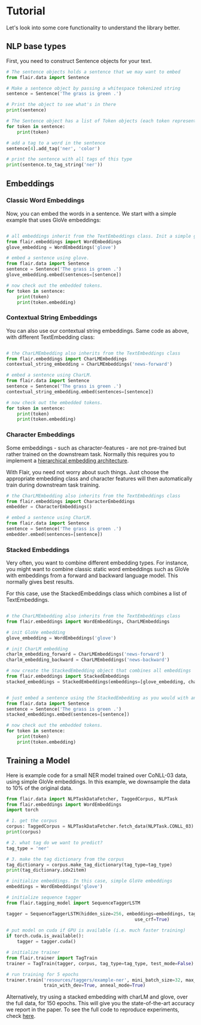 # Tutorial

Let's look into some core functionality to understand the library better.

## NLP base types

First, you need to construct Sentence objects for your text.

```python
# The sentence objects holds a sentence that we may want to embed
from flair.data import Sentence

# Make a sentence object by passing a whitespace tokenized string
sentence = Sentence('The grass is green .')

# Print the object to see what's in there
print(sentence)

# The Sentence object has a list of Token objects (each token represents a word)
for token in sentence:
    print(token)

# add a tag to a word in the sentence
sentence[4].add_tag('ner', 'color')

# print the sentence with all tags of this type
print(sentence.to_tag_string('ner'))

```

## Embeddings

### Classic Word Embeddings

Now, you can embed the words in a sentence. We start with a simple example that uses GloVe embeddings:

```python

# all embeddings inherit from the TextEmbeddings class. Init a simple glove embedding.
from flair.embeddings import WordEmbeddings
glove_embedding = WordEmbeddings('glove')

# embed a sentence using glove.
from flair.data import Sentence
sentence = Sentence('The grass is green .')
glove_embedding.embed(sentences=[sentence])

# now check out the embedded tokens.
for token in sentence:
    print(token)
    print(token.embedding)
```

### Contextual String Embeddings

You can also use our contextual string embeddings. Same code as above, with different TextEmbedding class:

```python

# the CharLMEmbedding also inherits from the TextEmbeddings class
from flair.embeddings import CharLMEmbeddings
contextual_string_embedding = CharLMEmbeddings('news-forward')

# embed a sentence using CharLM.
from flair.data import Sentence
sentence = Sentence('The grass is green .')
contextual_string_embedding.embed(sentences=[sentence])

# now check out the embedded tokens.
for token in sentence:
    print(token)
    print(token.embedding)
```

### Character Embeddings

Some embeddings - such as character-features - are not pre-trained but rather trained on the downstream task. Normally
this requires you to implement a [hierarchical embedding architecture](http://neuroner.com/NeuroNERengine_with_caption_no_figure.png). 

With Flair, you need not worry about such things. Just choose the appropriate
embedding class and character features will then automatically train during downstream task training. 

```python
# the CharLMEmbedding also inherits from the TextEmbeddings class
from flair.embeddings import CharacterEmbeddings
embedder = CharacterEmbeddings()

# embed a sentence using CharLM.
from flair.data import Sentence
sentence = Sentence('The grass is green .')
embedder.embed(sentences=[sentence])
```

### Stacked Embeddings

Very often, you want to combine different embedding types. For instance, you might want to combine classic static
word embeddings such as GloVe with embeddings from a forward and backward language model. This normally gives best
results.

For this case, use the StackedEmbeddings class which combines a list of TextEmbeddings.

```python

# the CharLMEmbedding also inherits from the TextEmbeddings class
from flair.embeddings import WordEmbeddings, CharLMEmbeddings

# init GloVe embedding
glove_embedding = WordEmbeddings('glove')

# init CharLM embedding
charlm_embedding_forward = CharLMEmbeddings('news-forward')
charlm_embedding_backward = CharLMEmbeddings('news-backward')

# now create the StackedEmbedding object that combines all embeddings
from flair.embeddings import StackedEmbeddings
stacked_embeddings = StackedEmbeddings(embeddings=[glove_embedding, charlm_embedding_forward, charlm_embedding_backward])


# just embed a sentence using the StackedEmbedding as you would with any single embedding.
from flair.data import Sentence
sentence = Sentence('The grass is green .')
stacked_embeddings.embed(sentences=[sentence])

# now check out the embedded tokens.
for token in sentence:
    print(token)
    print(token.embedding)
```

## Training a Model

Here is example code for a small NER model trained over CoNLL-03 data, using simple GloVe embeddings.
In this example, we downsample the data to 10% of the original data. 

```python
from flair.data import NLPTaskDataFetcher, TaggedCorpus, NLPTask
from flair.embeddings import WordEmbeddings
import torch

# 1. get the corpus
corpus: TaggedCorpus = NLPTaskDataFetcher.fetch_data(NLPTask.CONLL_03).downsample(0.1)  # remove the last bit to not downsample
print(corpus)

# 2. what tag do we want to predict?
tag_type = 'ner'

# 3. make the tag dictionary from the corpus
tag_dictionary = corpus.make_tag_dictionary(tag_type=tag_type)
print(tag_dictionary.idx2item)

# initialize embeddings. In this case, simple GloVe embeddings
embeddings = WordEmbeddings('glove')

# initialize sequence tagger
from flair.tagging_model import SequenceTaggerLSTM

tagger = SequenceTaggerLSTM(hidden_size=256, embeddings=embeddings, tag_dictionary=tag_dictionary,
                                                use_crf=True)
                                                
# put model on cuda if GPU is available (i.e. much faster training)
if torch.cuda.is_available():
    tagger = tagger.cuda()

# initialize trainer
from flair.trainer import TagTrain
trainer = TagTrain(tagger, corpus, tag_type=tag_type, test_mode=False)

# run training for 5 epochs
trainer.train('resources/taggers/example-ner', mini_batch_size=32, max_epochs=5, save_model=True,
              train_with_dev=True, anneal_mode=True)
```

Alternatively, try using a stacked embedding with charLM and glove, over the full data, for 150 epochs.
This will give you the state-of-the-art accuracy we report in the paper. To see the full code to reproduce experiments, 
check [here](/resources/docs/EXPERIMENTS.md). 